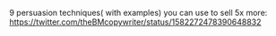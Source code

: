 9 persuasion techniques( with examples) you can use to sell 5x more:
https://twitter.com/theBMcopywriter/status/1582272478390648832
